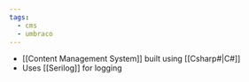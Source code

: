 ```yaml
---
tags:
  - cms
  - umbraco
---
```

- [[Content Management System]] built using [[Csharp#|C#]]
- Uses [[Serilog]] for logging